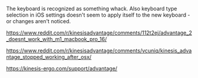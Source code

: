 The keyboard is recognized as something whack. Also keyboard type selection in iOS settings doesn't seem to apply itself to the new keyboard - or changes aren't noticed.

https://www.reddit.com/r/kinesisadvantage/comments/112t2ej/advantage_2_doesnt_work_with_m1_macbook_pro_16/

https://www.reddit.com/r/kinesisadvantage/comments/vcuniq/kinesis_advantage_stopped_working_after_osx/

https://kinesis-ergo.com/support/advantage/